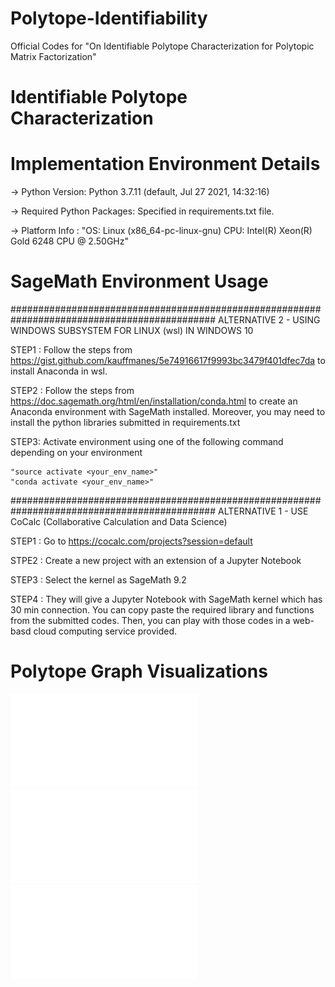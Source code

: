 # Polytope-Identifiability

Official Codes for "On Identifiable Polytope Characterization for Polytopic Matrix Factorization"

# Identifiable Polytope Characterization

# Implementation Environment Details

-> Python Version: Python 3.7.11 (default, Jul 27 2021, 14:32:16)

-> Required Python Packages: Specified in requirements.txt file.

-> Platform Info : "OS: Linux (x86_64-pc-linux-gnu) CPU: Intel(R) Xeon(R) Gold 6248 CPU @ 2.50GHz"

# SageMath Environment Usage

#############################################################################################
ALTERNATIVE 2 - USING WINDOWS SUBSYSTEM FOR LINUX (wsl) IN WINDOWS 10

STEP1 : Follow the steps from https://gist.github.com/kauffmanes/5e74916617f9993bc3479f401dfec7da
	to install Anaconda in wsl.

STEP2 : Follow the steps from https://doc.sagemath.org/html/en/installation/conda.html to create
	an Anaconda environment with SageMath installed. Moreover, you may need to install the 
	python libraries submitted in requirements.txt

STEP3: Activate environment using one of the following command depending on your environment
	
	"source activate <your_env_name>"
	"conda activate <your_env_name>"


#############################################################################################
ALTERNATIVE 1 - USE CoCalc (Collaborative Calculation and Data Science)

STEP1 : Go to https://cocalc.com/projects?session=default

STPE2 : Create a new project with an extension of a Jupyter Notebook

STEP3 : Select the kernel as SageMath 9.2

STEP4 : They will give a Jupyter Notebook with SageMath kernel which has 30 min connection.
	You can copy paste the required library and functions from the submitted codes. Then, you can play with those codes in a web-basd cloud computing
	service provided.

# Polytope Graph Visualizations

![Sample From Test Set](./Example_Graph_Images/poly_ex1_graph.pdf)
![Sample From Test Set](./Example_Graph_Images/poly_ex2_graph.pdf)
![Sample From Test Set](./Example_Graph_Images/poly_ex3_graph.pdf)
